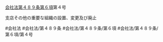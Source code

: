 [会社法第４８９条第６項](会社法＿＿＿＿第４８９条第６項)第４号

支店その他の重要な組織の設置、変更及び廃止


#会社法
#会社法/第４８９条
#会社法/第４８９条/第６項
#会社法/第４８９条/第６項/第４号
